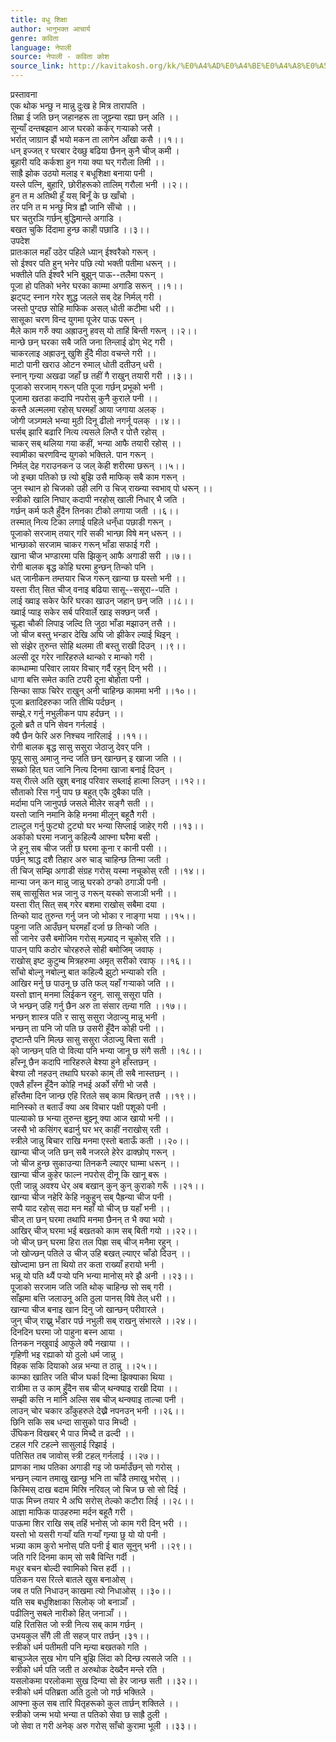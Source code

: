 ```yaml
---
title: वधु शिक्षा
author: भानुभक्त आचार्य
genre: कविता
language: नेपाली
source: नेपाली - कविता कोश
source_link: http://kavitakosh.org/kk/%E0%A4%AD%E0%A4%BE%E0%A4%A8%E0%A5%81%E0%A4%AD%E0%A4%95%E0%A5%8D%E0%A4%A4_%E0%A4%86%E0%A4%9A%E0%A4%BE%E0%A4%B0%E0%A5%8D%E0%A4%AF
---
```


प्रस्तावना  
एक थोक भन्छु न मान्नु दुःख हे मित्र तारापति ।  
तिम्रा ई जति छन् जहानहरू ता जुझ्न्या रह्या छन् अति ।।  
सून्याँ दन्तबझान आज घरको कर्कर् गर्‍याको जसै ।  
भर्रात् जाग्रान झैं भयो मकन ता लागेन आँखा कसै ।।१।।  
धन् इज्जत् र घरबार देख्छु बढिया छैनन् कुनै चीज् कमी ।  
बूहारी यदि कर्कशा हुन गया क्या घर् गरौला तिमी ।।  
साह्रै झोक उठयो मलाइ र बधूशिक्षा बनाया पनी ।  
यस्ले पत्नि, बुहारि, छोरीहरूको तालिम् गरौला भनी ।।२।।  
हुन त म अतिथी हूँ यस् बिनूँ के छ खाँचो ।  
तर पनि त म भन्छु मित्र ह्वौ जानि सांँचो ।।  
घर चतुरञि गर्छन् बुद्धिमान्ले अगाडि ।  
बखत चुकि दिंदामा हुन्छ काहांँ पछाडि ।।३।।  
उपदेश  
प्रातःकाल महाँ उठेर पहिले ध्यान् ईश्वरैको गरून् ।  
सो ईश्वर पति हुन् भनेर पछि त्यो भक्ती पतीमा धरून् ।।  
भक्तीले पति ईश्वरै भनि बुझुन् पाऊ--तलैमा परून् ।  
पूजा हो पतिको भनेर घरका काम्मा अगाडि सरून् ।।१।।  
झट्पट् स्नान गरेर शुद्ध जलले सब् देह निर्मल् गरी ।  
जस्तो पुग्दछ सोहि माफिक असल् धोती कटीमा धरी ।।  
सासूका चरण विन्द युगमा पूजेर पाऊ परून् ।  
मैले काम गरुँ क्या अह्राउनु हवस् यो ताहिं बिन्ती गरून् ।।२।।  
मान्छे छन् घरका सबै जति जना तिन्लाई ढोग् भेट् गरी ।  
चाकरलाइ अह्राउनू खुशि हुँदै मीठा वचन्ले गरी ।।  
माटो पानी खराउ ओटन रुमाल् धोती दतीउन् धरी ।  
स्नान् गन्र्या अखढा जहाँ छ तहीं गै राखुन् तयारी गरी ।।३।।  
पूजाको सरजाम् गरून् पति पूजा गर्छन् प्रभूको भनी ।  
पूजामा खतडा कदापि नपरोस् कुनै कुराले पनी ।।  
कस्तै अल्मलमा रहोस् घरमहाँ आया जगाया अलक् ।  
जोगी जञ्गमले भन्या मुठी दिनू ढीलो नगर्नू पलक् ।।४।।  
घर्सब् झारि बढारि नित्य त्यसले लिप्तै र पोत्तै रहोस् ।  
चाकर् सब् थलिया गया कहीं, भन्या आफै तयारी रहोस् ।।  
स्वामीका चरणविन्द युगको भक्तिले. पान गरून् ।  
निर्मल् देह गराउनकन उ जल् केही शरीरमा छरून् ।।५।।  
जो इच्छा पतिको छ त्यो बुझि उसै माफिक् सबै काम गरून् ।  
जुन स्थान हो चिजको उही लगि उ चिज् राख्न्या स्वभाव् पो धरून् ।।  
स्त्रीको खालि निघार् कदापी नरहोस् खाली निधार् भै जति ।  
गर्छन् कर्म फलै हुँदैन तिनका टीको लगाया जती ।।६।।  
तस्मात् नित्य टिका लगाई पहिले धन्ँधा पछाडी गरून् ।  
पूजाको सरजाम् तयार् गरि सकी भान्छा विषे मन् धरून् ।।  
भान्छाको सरजाम चाकर गरून् भाँडा सफाई गरी ।  
खाना चीज भण्डारमा पसि झिकुन् आफै अगाडी सरी ।।७।।  
रोगी बालक बृद्ध कोहि घरमा हुन्छन् तिन्को पनि ।  
धत् जानीकन तम्तयार चिज गरून् खान्या छ यस्तो भनी ।।  
यस्ता रीत् सित चीज् वनाइ बढिया सासू--ससूरा--पति ।  
लाई ख्वाइ सकेर फेरि घरका खाउन् जहान् छन् जति ।।८।।  
ख्वाई प्याइ सकेर सर्ब परिवार्ले खाइ सक्छन् जर्सै ।  
चूल्हा चौकी लिपाइ जल्दि ति जुठा भाँडा मझाउन् तसै ।।  
जो चीज बस्तु भन्डार देखि अघि जो झीकेर ल्याई थिइन् ।  
सो संझेर तुरुन्त सोहि थलमा ती बस्तु राखी दिउन् ।।९।।  
अल्सी दूर गरेर नारिहरुले थान्को र मान्को गरी ।  
काम्धाम्मा परिवार लायर विचार् गर्दै रहुन् दिन् भरी ।।  
धागा बत्ति समेत काति टपरी दूना बोहोता पनी ।  
सिन्का साफ चिरेर राखुन् अनी चाहिन्छ काममा भनी ।।१०।।  
पूजा ब्रतादिहरुका जति तीथि पर्दछन् ।  
सम्झे्.र गर्नु नभुलीकन पाप हर्दछन् ।।  
ठूलो ब्रतै त पनि सेवन गर्नलाई ।  
क्यै छैन फेरि अरु निश्चय नारिलाई ।।११।।  
रोगी बालक बृद्ध सासु ससुरा जेठाजु देवर् पनि ।  
फूपू सासु अमाजु नन्द जति छन् खान्छन् इ खाजा जति ।।  
सब्को हित् घत जानि नित्य दिनमा खाजा बनाई दिउन् ।  
यस् रीत्ले अति खुश् बनाइ परिवार सब्लाई हात्मा लिउन् ।।१२।।  
सौताको रिस गर्नु पाप छ बहुत् एकै दुबैका पति ।  
मर्दामा पनि जानुपर्छ जसले मीलेर सङ्गै सती ।।  
यस्तो जानि नमानि केहि मनमा मीलून् बहूतैै गरी ।  
टाल्टुल गर्नु फुट्यो टुट्यो घर भन्या सिप्लाई जाहेर् गरी ।।१३।।  
अर्काको घरमा नजानु कहिल्यै आफ्ना घरैमा बसी ।  
जे हूनू सब चीज जती छ घरमा कूना र कानी पसी ।।  
पर्छन् श्राद्ध दशै तिहार अरु चाड् चाहिन्छ तिन्मा जती ।  
ती चिज् सम्झि अगाडी संग्रह गरोस् यस्मा नचूकोस् रती ।।१४।।  
मान्या जन् कन मान्नु जान्नु घरको ठग्को ठगाञी पनी ।  
सब् सासूसित भन्न जानु उ गरून् यस्को सजाञी भनी ।।  
यस्ता रीत् सित् सब् गरेर बशमा राखोस् सबैमा दया ।  
तिन्को याद तुरुन्त गर्नु जन जो भोका र नाङ्गा भया ।।१५।।  
पहुना जति आउँछन् घरमहाँ दर्जा छ तिन्को जति ।  
सो जानेर उसै बमोजिम गरोस् मज्र्याद् न चूकोस् रति ।।  
पाउन् पापि कठोर चोरहरुले सोही बमोजिम् जवाफ् ।  
राखोस् इष्ट कुटुम्ब मित्रहरुमा अमृत् सरीको रवाफ् ।।१६।।  
साँचो बोल्नु नबोल्नु बात कहिल्यै झुटो भन्याको रति ।  
आखिर मर्नु छ पाउनू छ उति फल् यहाँ गर्‍याको जति ।।  
यस्तो ज्ञान् मनमा लिईकन रहुन्. सासू ससूरा पति ।  
जे भन्छन् उहि गर्नु छैन अरु ता संसार तन्र्या गति ।।१७।।  
भन्छन् शास्त्र पति र सासु ससुरा जेठाज्यु मान्नू भनी ।  
भन्छन् ता पनि जो पति छ उसरी हूँदैन कोही पनी ।।  
दृष्टान्तै पनि मिल्छ सासु ससुरा जेठाज्यु बित्ता सती ।  
को् जान्छन् पति पो वित्या पनि भन्या जानू छ संगै सती ।।१८।।  
हाँस्नू छैन कदापि नारिहरुले बेश्या हुने हाँस्तछन् ।  
बेश्या लौ नहउन् तथापि घरको काम् ती सबै नास्तछन् ।।  
एक्लै हाँस्न हूँदैन कोहि नभई अर्को सँगी भो जसै ।  
हाँस्तैमा दिन जान्छ एहि रितले सब् काम बित्छन् तसै ।।१९।।  
मानिस्को त बताउँ क्या अब विचार पक्षी पशूको पनी ।  
पाल्याको छ भन्या तुरुन्त बुझ्नू क्या आज खायो भनी ।।  
जस्सै भो कसिंगर् बढार्नु घर भर् काहीं नराखोस् रती ।  
स्त्रीले जान्नु बिचार राखि मनमा एस्तो बताऊँ कती ।।२०।।  
खान्या चीज् जति छन् सबै नजरले हेरेर ढाक्छोप् गरून् ।  
जो चीज हुन्छ सुकाउन्या तिनकनै ल्याएर घाम्मा धरून् ।।  
खान्या चीज कुहेर फाल्न नपरोस् दीनू कि खानू बरू ।  
एती जान्नु अवश्य धेर् अब बखान् कुन् कुन् कुराको गरूँ ।।२१।।  
खान्या चीज नहेरि केहि नकुहुन् सब् पैह्रन्या चीज पनी ।  
सप्पै याद रहोस् सदा मन महाँ यो चीज् छ यहाँ भनी ।।  
चीज् ता छन् घरमा तथापि मनमा छैनन् त भै क्या भयो ।  
आखिर् चीज् घरमा भई बखतको काम सब् बिती गयो ।।२२।।  
जो चीज् छन् घरमा हिरा तल पिह्रा सब् चीज् मनैमा रहुन् ।  
जो खोज्छन् पतिले उ चीज् उहि बखत् ल्याएर चाँडो दिउन् ।।  
खोज्दामा छन ता थियो तर कता राख्याँ हरायो भनी ।  
भन्नू यो पति थ्यैं पर्‍यो पनि भन्या मानोस् मरे झै अनी ।।२३।।  
पूजाको सरजाम जति जति थोक् चाहिन्छ सो सब् गरी ।  
साँझमा बत्ति जलाउनू अति ठुला पानस् विषे तेल् धरी ।।  
खान्या चीज बनाइ खान दिनु जो खान्छन् परीवारले ।  
जुन् चीज् राख्नु भँडार पर्छ नभुली सब् राखनु संभारले ।।२४।।  
दिनदिन घरमा जो पाहुना बस्न आया ।  
तिनकन नखुवाई आफुले क्यै नखाया ।।  
गृहिणी भइ रह्याको यो ठुलो धर्म जान्नु ।  
विहक सकि दियाको अन्न भन्या त ठान्नु ।।२५।।  
काम्का खातिर जति चीज घर्का दिन्मा झिक्याका थिया ।  
रात्रीमा त उ काम् हुुँदैन सब चीज् थन्क्याइ राखी दिया ।।  
सम्झी कत्ति न मानि अल्सि सब चीज् थन्क्याइ ताल्चा पनी ।  
लाउन् चोर चकार डाँकुहरुले देख्नै नपनउन् भनी ।।२६।।  
छिनि सकि सब धन्दा सासुको पाउ मिच्दी ।  
उँघिकन विखबर् भै पाउ मिच्दै त ढल्दी ।।  
टहल गरि टहल्ने सासुलाई रिझाई ।  
पतिसित तब जावोस् स्त्री टहल् गर्नलाई ।।२७।।  
प्राणका नाथ पतिका अगाडी गइ जो फर्माउँछन् सो गरोस् ।  
भन्छन् ल्यान तमाखु खान्छु भनि ता चाँडै तमाखु भरोस् ।।  
किस्मिस् दाख बदाम मिस्रि नरिवल् जो चिज छ सो सो दिई ।  
पाऊ मिच्न तयार भै अघि सरोस् तेल्को कटौरा लिई ।।२८।।  
आज्ञा माफिक पाउहरुमा मर्दन बहूतै गरी ।  
पाऊमा शिर राखि सब् तहिं भनोस् जो काम गरी दिन् भरी ।।  
यस्तो भो यसरी गर्‍याँ यति गर्‍याँ गन्र्या छु यो यो पनी ।  
भन्न्या काम कुरो भनोस् पति पनी ई बात सूनुन् भनी ।।२९।।  
जति गरि दिनमा काम् सो सबै विन्ति गर्दी ।  
मधुर बचन बोल्दी स्वामिको चित्त हर्दी ।।  
पतिकन यस रित्ले बातले खुस बनाओस् ।  
जब त पति निधाउन् काखमा त्यो निधाओस् ।।३०।।  
यति सब बधुशिक्षाका सिलोक् जो बनाञाँ ।  
पढीलिनु सबले नारीको हित् जनाञाँ ।।  
यहि रितसित जो स्त्री नित्य सब् काम गर्छन् ।  
उभयकुल सँगै ली ती सहज् पार तर्छन् ।३१।।  
स्त्रीको धर्म पतीमती पनि मन्र्या बखतको गति ।  
बाचुञ्जेल सुख भोग पनि बुझि लिंदा को दिन्छ त्यसले जति ।।  
स्त्रीको धर्म पति जती त अरुथोक देख्दैन मन्ले रति ।  
यसलोकमा परलोकमा सुख दिन्या सो हेर जान्छ सती ।।३२।।  
स्त्रीको धर्म पतिब्रता अति ठुलो जो गर्छ भक्तिले ।  
आफ्ना कुल सब तारि पितृहरूको कुल तार्छन् शक्तिले ।।  
स्त्रीको जन्म भयो भन्या त पतिको सेवा छ साह्रै ठुली ।  
जो सेवा त गरी अनेक् अरु गरोस् साँचो कुरामा भूली ।।३३।।
